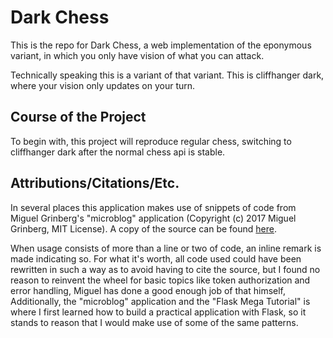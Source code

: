 # Dark Chess

This is the repo for Dark Chess, a web implementation of the eponymous variant,
in which you only have vision of what you can attack.

Technically speaking this is a variant of that variant. This is cliffhanger
dark, where your vision only updates on your turn.

## Course of the Project

To begin with, this project will reproduce regular chess, switching to
cliffhanger dark after the normal chess api is stable.

## Attributions/Citations/Etc.

In several places this application makes use of snippets of code from Miguel Grinberg's "microblog" application (Copyright (c) 2017 Miguel Grinberg, MIT License). A copy of the source can be
found [here](https://github.com/miguelgrinberg/microblog).

When usage consists of more than a line or two of code, an inline remark is
made indicating so. For what it's worth, all code used could have been
rewritten in such a way as to avoid having to cite the source, but I found no
reason to reinvent the wheel for basic topics like token authorization and
error handling, Miguel has done a good enough job of that himself,
Additionally, the "microblog" application and the "Flask Mega Tutorial" is
where I first learned how to build a practical application with Flask, so it
stands to reason that I would make use of some of the same patterns.